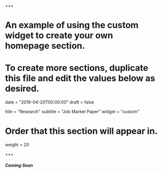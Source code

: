 +++
# An example of using the custom widget to create your own homepage section.
# To create more sections, duplicate this file and edit the values below as desired.

date = "2016-04-20T00:00:00"
draft = false

title = "Research"
subtitle = "Job Market Paper"
widget = "custom"

# Order that this section will appear in.
weight = 20

+++

##### Coming Soon
